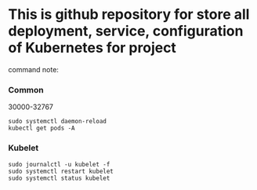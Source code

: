 # This is github repository for store all deployment, service, configuration of Kubernetes for project

command note:

### Common


30000-32767

```
sudo systemctl daemon-reload
kubectl get pods -A
```

### Kubelet

```
sudo journalctl -u kubelet -f
sudo systemctl restart kubelet
sudo systemctl status kubelet
```

